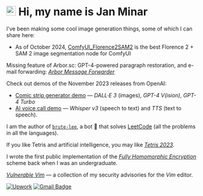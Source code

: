 # <img src="https://media.giphy.com/media/hvRJCLFzcasrR4ia7z/giphy.gif" width="25px"> Hi, my name is Jan Minar

I've been making some cool image generation things, some of which I can share here:

* As of October 2024, [ComfyUI_Florence2SAM2](https://github.com/rdancer/ComfyUI_Florence2SAM2) is the best Florence 2 + SAM 2 image segmentation node for ComfyUI


Missing feature of Arbor.sc: GPT-4-powered paragraph restoration, and e-mail forwarding: [*Arbor Message Forwarder*](https://github.com/rdancer/arbor-message-forwarder)

<!--
My latest demo is [Blockchain Voting](https://github.com/rdancer/blockchain-voting-demo) &mdash; *Solidity*, *Ethereum*, *Truffle*, *Remix*

-->

Check out demos of the November 2023 releases from OpenAI:  
* [Comic strip generator demo](https://github.com/rdancer/comix-generator-demo) &mdash; *DALL·E 3* (images), *GPT-4 V(ision)*, *GPT-4 Turbo*
* [AI voice call demo](https://github.com/rdancer/ai-voice-call-demo) &mdash; *Whisper v3* (speech to text) and *TTS* (text to speech).

I am the author of [`brute-lee`](https://github.com/rdancer/brute-lee), a bot 🤖 that solves [LeetCode](https://leetcode.com/problemset/all/) (all the problems in all the languages).

If you like Tetris and artificial intelligence, you may like [*Tetris 2023*](https://github.com/rdancer/tetris-2023).

I wrote the first public implementation of the [*Fully Homomorphic Encryption*](https://github.com/rdancer/fhe) scheme back when I was an undergraduate.

[*Vulnerable Vim*](https://github.com/rdancer/vulnerablevim) &mdash; a collection of my security advisories for the *Vim* editor.

<!--

Sorry, but LinkedIn is a shitty, scummy platform, which I don't want to have anything to do with

[![Linkedin Badge](https://img.shields.io/badge/-rdancer-blue?style=flat-square&logo=Linkedin&logoColor=white&link=https://www.linkedin.com/in/rdancer/)](https://www.linkedin.com/in/rdancer/)

-->

<!--

Alternative call for action text:

"Hire Me for Your Project"
"Request a Custom Solution"
"Get a Quote for Your Project"
"Start Your Project with Me"
"Let's Build Your Idea"
"Secure My Expertise"
"Commission My Work"
"Get a Professional Quote"

-->

[![Upwork](https://img.shields.io/badge/Get%20a%20Professional%20Quote-6FDA44?logo=upwork&logoColor=fff)](https://upwork.com/freelancers/rdancer)
[![Gmail Badge](https://img.shields.io/badge/-rdancer@rdancer.org-c14438?style=flat-square&logo=Gmail&logoColor=white&link=mailto:rdancer@rdancer.org)](mailto:rdancer@rdancer.org?subject=I+like+your+github)
